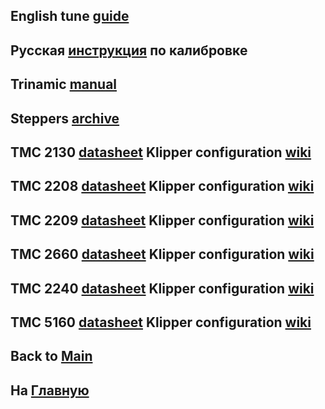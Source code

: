 ## English tune [guide](/wiki/chopper_tuning_guide_english.md)
## Русская [инструкция](/wiki/chopper_tuning_guide_russian.md) по калибровке

## Trinamic [manual](https://www.analog.com/en/app-notes/AN-001.html)

## Steppers [archive](/wiki/archive)

## TMC 2130 [datasheet](https://www.analog.com/media/en/technical-documentation/data-sheets/TMC2130_datasheet_rev1.15.pdf) Klipper configuration [wiki](https://www.klipper3d.org/Config_Reference.html#tmc2130) 
## TMC 2208 [datasheet](https://www.analog.com/media/en/technical-documentation/data-sheets/TMC2202_TMC2208_TMC2224_datasheet_rev1.14.pdf) Klipper configuration [wiki](https://www.klipper3d.org/Config_Reference.html#tmc2208) 
## TMC 2209 [datasheet](https://www.analog.com/media/en/technical-documentation/data-sheets/TMC2209_datasheet_rev1.09.pdf) Klipper configuration [wiki](https://www.klipper3d.org/Config_Reference.html#tmc2209)
## TMC 2660 [datasheet](https://www.analog.com/media/en/technical-documentation/data-sheets/TMC2660C_Datasheet_Rev1.01.pdf) Klipper configuration [wiki](https://www.klipper3d.org/Config_Reference.html#tmc2660)
## TMC 2240 [datasheet](https://www.analog.com/media/en/technical-documentation/data-sheets/tmc2240_datasheet.pdf) Klipper configuration [wiki](https://www.klipper3d.org/Config_Reference.html#tmc2240)
## TMC 5160 [datasheet](https://www.analog.com/media/en/technical-documentation/data-sheets/TMC5160A_datasheet_rev1.17.pdf) Klipper configuration [wiki](https://www.klipper3d.org/Config_Reference.html#tmc5160)

## Back to [Main](/wiki/EN.md)
## На [Главную](/wiki/RU.md)
